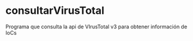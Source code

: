 # consultarVirusTotal
Programa que consulta la api de VIrusTotal v3 para obtener información de IoCs
